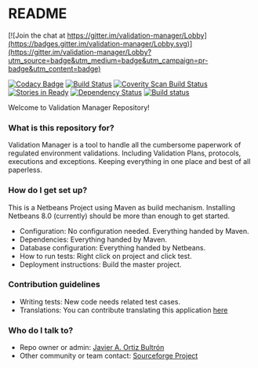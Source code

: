 # README #

[![Join the chat at https://gitter.im/validation-manager/Lobby](https://badges.gitter.im/validation-manager/Lobby.svg)](https://gitter.im/validation-manager/Lobby?utm_source=badge&utm_medium=badge&utm_campaign=pr-badge&utm_content=badge)

[![Codacy Badge](https://api.codacy.com/project/badge/Grade/390b17b2843d4f29afde2f0194252b99)](https://www.codacy.com/app/javydreamercsw/validation-manager?utm_source=github.com&utm_medium=referral&utm_content=javydreamercsw/validation-manager&utm_campaign=badger)
[![Build Status](https://travis-ci.org/javydreamercsw/validation-manager.svg?branch=master)](https://travis-ci.org/javydreamercsw/validation-manager)
<a href="https://scan.coverity.com/projects/javydreamercsw-validation-manager">
  <img alt="Coverity Scan Build Status"
       src="https://scan.coverity.com/projects/12634/badge.svg"/>
</a>
[![Stories in Ready](https://badge.waffle.io/javydreamercsw/validation-manager.png?label=ready&title=Ready)](http://waffle.io/javydreamercsw/validation-manager)
[![Dependency Status](https://www.versioneye.com/user/projects/596d2b19368b0800116ee85a/badge.svg?style=flat-square)](https://www.versioneye.com/user/projects/596d2b19368b0800116ee85a)
[![Build status](https://ci.appveyor.com/api/projects/status/mua2c4msswskobok?svg=true)](https://ci.appveyor.com/project/javydreamercsw/validation-manager)

Welcome to Validation Manager Repository!

### What is this repository for? ###

Validation Manager is a tool to handle all the cumbersome paperwork of regulated environment validations. Including Validation Plans, protocols, executions and exceptions. Keeping everything in one place and best of all paperless.

### How do I get set up? ###

This is a Netbeans Project using Maven as build mechanism. Installing Netbeans 8.0 (currently) should be more than enough to get started.

* Configuration: No configuration needed. Everything handed by Maven.
* Dependencies: Everything handed by Maven.
* Database configuration: Everything handed by Netbeans.
* How to run tests: Right click on project and click test.
* Deployment instructions: Build the master project.

### Contribution guidelines ###

* Writing tests: New code needs related test cases.
* Translations: You can contribute translating this application [here](https://poeditor.com/join/project/SNB1elXqmH)

### Who do I talk to? ###

* Repo owner or admin: [Javier A. Ortiz Bultrón](https://bitbucket.org/javydreamercsw)
* Other community or team contact: [Sourceforge Project](https://sourceforge.net/projects/validationmgr/)
